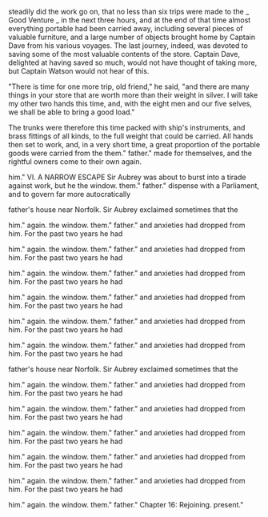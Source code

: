 steadily did the work go on, that no less than six trips were made to
the _ Good Venture _ in the next three hours, and at the end of that
time almost everything portable had been carried away, including
several pieces of valuable furniture, and a large number of objects
brought home by Captain Dave from his various voyages. The last
journey, indeed, was devoted to saving some of the most valuable
contents of the store. Captain Dave, delighted at having saved so
much, would not have thought of taking more, but Captain Watson would
not hear of this.

"There is time for one more trip, old friend," he said, "and there
are many things in your store that are worth more than their weight
in silver. I will take my other two hands this time, and, with the
eight men and our five selves, we shall be able to bring a good
load."

The trunks were therefore this time packed with ship's instruments,
and brass fittings of all kinds, to the full weight that could be
carried. All hands then set to work, and, in a very short time, a
great proportion of the portable goods were carried from the
them."
father."
made for themselves, and the rightful owners come to their own again.

him."
VI. A NARROW ESCAPE
Sir Aubrey was about to burst into a tirade against work, but he
the window.
them."
father."
dispense with a Parliament, and to govern far more autocratically

father's house near Norfolk. Sir Aubrey exclaimed sometimes that the

him."
again.
the window.
them."
father."
and anxieties had dropped from him. For the past two years he had

him."
again.
the window.
them."
father."
and anxieties had dropped from him. For the past two years he had

him."
again.
the window.
them."
father."
and anxieties had dropped from him. For the past two years he had

him."
again.
the window.
them."
father."
and anxieties had dropped from him. For the past two years he had

him."
again.
the window.
them."
father."
and anxieties had dropped from him. For the past two years he had

him."
again.
the window.
them."
father."
and anxieties had dropped from him. For the past two years he had

father's house near Norfolk. Sir Aubrey exclaimed sometimes that the

him."
again.
the window.
them."
father."
and anxieties had dropped from him. For the past two years he had

him."
again.
the window.
them."
father."
and anxieties had dropped from him. For the past two years he had

him."
again.
the window.
them."
father."
and anxieties had dropped from him. For the past two years he had

him."
again.
the window.
them."
father."
and anxieties had dropped from him. For the past two years he had

him."
again.
the window.
them."
father."
and anxieties had dropped from him. For the past two years he had

him."
again.
the window.
them."
father."
Chapter 16: Rejoining.
present."